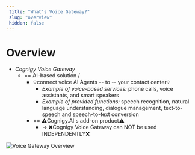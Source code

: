 ```yaml
---
 title: "What's Voice Gateway?" 
 slug: "overview" 
 hidden: false 
---
```


# Overview

* _Cognigy Voice Gateway_
  * == AI-based solution / 
    * 💡connect voice AI Agents -- to -- your contact center💡
      * _Example of voice-based services:_ phone calls, voice assistants, and smart speakers
      * _Example of provided functions:_ speech recognition, natural language understanding, dialogue management, text-to-speech and speech-to-text conversion
    * == ⚠️Cognigy.AI's add-on product⚠️
      * -> ❌Cognigy Voice Gateway can NOT be used INDEPENDENTLY❌

![Voice Gateway Overview](../../docs/_assets/voice-gateway/VG_architecture.png)
